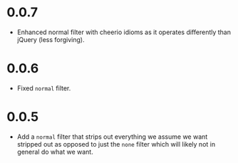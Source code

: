 # 0.0.7

* Enhanced normal filter with cheerio idioms as it operates differently than
  jQuery (less forgiving).



# 0.0.6

* Fixed `normal` filter.



# 0.0.5

* Add a `normal` filter that strips out everything we assume we want stripped out
  as opposed to just the `none` filter which will likely not in general do what
  we want.
